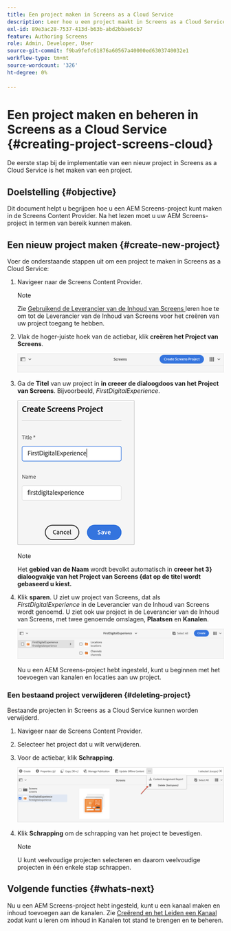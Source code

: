 ```yaml
---
title: Een project maken in Screens as a Cloud Service
description: Leer hoe u een project maakt in Screens as a Cloud Service.
exl-id: 89e3ac28-7537-413d-b63b-abd2bbae6cb7
feature: Authoring Screens
role: Admin, Developer, User
source-git-commit: f9ba9fefc61876a60567a40000ed6303740032e1
workflow-type: tm+mt
source-wordcount: '326'
ht-degree: 0%

---
```


# Een project maken en beheren in Screens as a Cloud Service {#creating-project-screens-cloud}

De eerste stap bij de implementatie van een nieuw project in Screens as a Cloud Service is het maken van een project.

## Doelstelling {#objective}

Dit document helpt u begrijpen hoe u een AEM Screens-project kunt maken in de Screens Content Provider. Na het lezen moet u uw AEM Screens-project in termen van bereik kunnen maken.

## Een nieuw project maken {#create-new-project}

Voer de onderstaande stappen uit om een project te maken in Screens as a Cloud Service:

1. Navigeer naar de Screens Content Provider.

   >[!NOTE]
   >Zie [ Gebruikend de Leverancier van de Inhoud van Screens ](https://experienceleague.adobe.com/docs/experience-manager-cloud-service/content/screens-as-cloud-service/configure-screens-cloud/using-screens-content-provider.html?lang=nl-NL) leren hoe te om tot de Leverancier van de Inhoud van Screens voor het creëren van uw project toegang te hebben.

1. Vlak de hoger-juiste hoek van de actiebar, klik **creëren het Project van Screens**.

   ![ creeer-schermen-project1 ](/help/screens-cloud/assets/create-content/create-screens-project1.png)

1. Ga de **Titel** van uw project in **in creeer de dialoogdoos van het Project van Screens**. Bijvoorbeeld, *FirstDigitalExperience*.

   ![ creeer-schermen-project2 ](/help/screens-cloud/assets/create-content/create-screens-project2.png)

   >[!NOTE]
   >Het **gebied van de Naam** wordt bevolkt automatisch in **creeer het 3&rbrace; dialoogvakje van het Project van Screens &lbrace;dat op de titel wordt gebaseerd u kiest.**

1. Klik **sparen**. U ziet uw project van Screens, dat als *FirstDigitalExperience* in de Leverancier van de Inhoud van Screens wordt genoemd. U ziet ook uw project in de Leverancier van de Inhoud van Screens, met twee genoemde omslagen, **Plaatsen** en **Kanalen**.

   ![ creeer-schermen-project3 ](/help/screens-cloud/assets/create-content/create-screens-project3.png)

   Nu u een AEM Screens-project hebt ingesteld, kunt u beginnen met het toevoegen van kanalen en locaties aan uw project.

### Een bestaand project verwijderen {#deleting-project}

Bestaande projecten in Screens as a Cloud Service kunnen worden verwijderd.

1. Navigeer naar de Screens Content Provider.
1. Selecteer het project dat u wilt verwijderen.
1. Voor de actiebar, klik **Schrapping**.

   ![ create-project5 ](/help/screens-cloud/assets/create-content/create-project5.png)

1. Klik **Schrapping** om de schrapping van het project te bevestigen.

   >[!NOTE]
   >U kunt veelvoudige projecten selecteren en daarom veelvoudige projecten in één enkele stap schrappen.

## Volgende functies {#whats-next}

Nu u een AEM Screens-project hebt ingesteld, kunt u een kanaal maken en inhoud toevoegen aan de kanalen. Zie [ Creërend en het Leiden een Kanaal ](creating-channels-screens-cloud.md) zodat kunt u leren om inhoud in Kanalen tot stand te brengen en te beheren.
